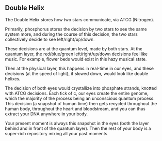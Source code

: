 ## Double Helix

The Double Helix stores how two stars communicate, via ATCG (Nitrogen).

Primarily, phosphorus stores the decision by two stars to see the same system more, and during the course of this decision, the two stars collectively decide to see left/right/up/down.

These decisions are at the quantum level, made by both stars. At the quantum layer, the red/blue/green left/right/up/down decisions feel like music. For example, flower beds would exist in this hazy musical state.

Then at the physical layer, this happens in real-time in our eyes, and these decisions (at the speed of light), if slowed down, would look like double helixes.

The decision of both eyes would crystallize into phosphate strands, knotted with ATCG decisions. Each tick of c, our eyes create the entire genome, which the majority of the process being an unconscious quantum process. This decision (a snapshot of human time) then gets recycled throughout the human body, throughout the heart and bloodstream, and you can thus extract your DNA anywhere in your body.

Your present moment is always this snapshot in the eyes (both the layer behind and in front of the quantum layer). Then the rest of your body is a super-rich repository mixing all your past moments.